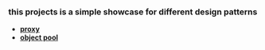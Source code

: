 <h3>this projects is a simple showcase for different design patterns</h3>


* **[proxy][1]**
* **[object pool][2]**

[1]: https://sourcemaking.com/design_patterns/proxy
[2]: https://sourcemaking.com/design_patterns/object_pool